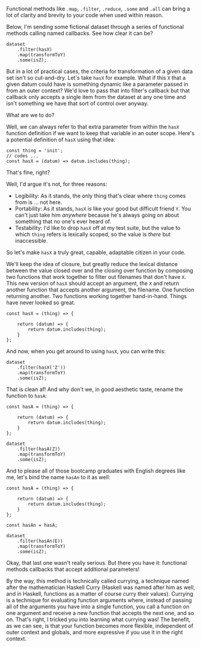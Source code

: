 Functional methods like `.map`, `.filter`, `.reduce`, `.some` and `.all` can bring a lot of clarity and brevity to your code when used within reason. 

Below, I'm sending some fictional dataset through a series of functional methods calling named callbacks. See how clear it can be?

````
dataset
    .filter(hasX)
    .map(transformToY)
    .some(isZ);

````

But in a lot of practical cases, the criteria for transformation of a given data set isn't so cut-and-dry. Let's take `hasX` for example. What if this `X` that a given datum could have is something dynamic like a parameter passed in from an outer context? We'd love to pass that into filter's callback but that callback only accepts a single item from the dataset at any one time and isn't something we have that sort of control over anyway. 

What are we to do? 

Well, we can always refer to that extra parameter from within the `hasX` function definition if we want to keep that variable in an outer scope. Here's a potential definition of `hasX` using that idea:

````
const thing = 'init';
// codes ...
const hasX = (datum) => datum.includes(thing);
````

That's fine, right?

Well, I'd argue it's not, for three reasons:

+ Legibility: As it stands, the only thing that's clear where `thing` comes from is ... not here.
+ Portability: As it stands, `hasX` is like your good but difficult friend `Y`.  You can't just take him *anywhere* because he's always going on about something that no one's ever heard of.
+ Testability: I'd like to drop `hasX` off at my test suite, but the value to which `thing` refers is lexically scoped, so the value is *there* but inaccessible.

So let's make `hasX` a truly great, capable, adaptable citizen in your code.

We'll keep the idea of closure, but greatly reduce the lexical distance between the value closed over and the closing over function by composing two functions that work together to filter out filenames that don't have `X`. This new version of `hasX` should accept an argument, the `X` and return another function that accepts another argument, the filename. One function returning another. Two functions working together hand-in-hand. Things have never looked so great.

````
const hasX = (thing) => {
   
    return (datum) => {
        return datum.includes(thing);
    }
};
````

And now, when you get around to using `hasX`, you can write this:

````
dataset
    .filter(hasX('Z'))
    .map(transformToY)
    .some(isZ);

````

That is clean af! And why don't we, in good aesthetic taste, rename the function to `hasA`:

````
const hasA = (thing) => {
   
    return (datum) => {
        return datum.includes(thing);
    }
};

dataset
    .filter(hasA(Z))
    .map(transformToY)
    .some(isZ);
````

And to please all of those bootcamp graduates with English degrees like me, let's bind the name `hasAn` to it as well:

````
const hasA = (thing) => {
   
    return (datum) => {
        return datum.includes(thing);
    }
};

const hasAn = hasA;

dataset
    .filter(hasAn(E))
    .map(transformToY)
    .some(isZ);
````

Okay, that last one wasn't really serious. But there you have it: functional methods callbacks that accept additional parameters!

By the way, this method is technically called currying, a technique named after the mathematician Haskell Curry (Haskell was named after him as well, and in Haskell, functions as a matter of course curry their values). Currying is a technique for evaluating function arguments where, instead of passing all of the arguments you have into a single function, you call a function on one argument and receive a new function that accepts the next one, and so on. That's right, I tricked you into learning what currying was! The benefit, as we can see, is that your function becomes more flexible, independent of outer context and globals, and more expressive if you use it in the right context. 
